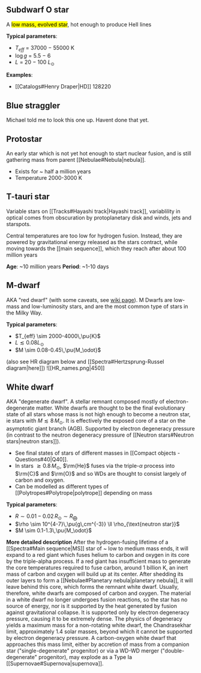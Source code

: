 ## Subdwarf O star
A <mark class="hltr-cyan">low mass, evolved star</mark>, hot enough to produce HeII lines

**Typical parameters**: 
- $T_{eff}$ = 37000 − 55000 K
- $\log g$ = 5.5 − 6
- $L$ = 20 − 100 $L_\odot$

**Examples**:
- [[Catalogs#Henry Draper|HD]] 128220


## Blue straggler
Michael told me to look this one up. Havent done that yet.


## Protostar
An early star which is not yet hot enough to start nuclear fusion, and is still gathering mass from parent [[Nebulae#Nebula|nebula]]. 
- Exists for ~ half a million years
- Temperature 2000-3000 K


## T-tauri star
Variable stars on [[Tracks#Hayashi track|Hayashi track]], variablility in optical comes from obscuration by protoplanetary disk and winds, jets and starspots.

Central temperatures are too low for hydrogen fusion. Instead, they are powered by gravitational energy released as the stars contract, while moving towards the [[main sequence]], which they reach after about 100 million years

**Age**: ~10 million years
**Period**: ~1-10 days


## M-dwarf
AKA "red dwarf" (with some caveats, see [wiki page](https://en.wikipedia.org/wiki/Red_dwarf)). M Dwarfs are low-mass and low-luminosity stars, and are the most common type of stars in the Milky Way. 

**Typical parameters**: 
- $T_{eff} \sim 2000-4000\,\pu{K}$ 
- $L \lesssim 0.08 L_\odot$
- $M \sim 0.08-0.45\,\pu{M_\odot}$  

(also see HR diagram below and [[Spectra#Hertzsprung-Russel diagram|here]])
![[HR_names.png|450]]


## White dwarf
AKA "degenerate dwarf". A stellar remnant composed mostly of electron-degenerate matter. White dwarfs are thought to be the final evolutionary state of all stars whose mass is not high enough to become a neutron star, ie stars with $M\lesssim 8\,M_\odot$. It is effectively the exposed core of a star on the asymptotic giant branch (AGB). Supported by electron degeneracy pressure (in contrast to the neutron degeneracy pressure of [[Neutron stars#Neutron stars|neutron stars]]). 

- See final states of stars of different masses in [[Compact objects - Questions#40|Q40]].
- In stars $\gtrsim 0.8\,M_\odot$, $\rm{He}$ fuses via the triple-$\alpha$ process into $\rm{C}$ and $\rm{O}$ and so WDs are thought to consist largely of carbon and oxygen.
- Can be modelled as different types of [[Polytropes#Polytrope|polytrope]] depending on mass

**Typical parameters**: 
- $R \sim 0.01-0.02\,R_\odot \sim R_\bigoplus$ 
- $\rho \sim 10^{4-7}\,\pu{g\,cm^{-3}} \ll \rho_{\text{neutron star}}$
- $M \sim 0.1-1.3\,\pu{M_\odot}$  
  
**More detailed description**
After the hydrogen-fusing lifetime of a [[Spectra#Main sequence|MS]] star of ~ low to medium mass ends, it will expand to a red giant which fuses helium to carbon and oxygen in its core by the triple-alpha process. If a red giant has insufficient mass to generate the core temperatures required to fuse carbon, around 1 billion K, an inert mass of carbon and oxygen will build up at its center. After shedding its outer layers to form a [[Nebulae#Planetary nebula|planetary nebula]], it will leave behind this core, which forms the remnant white dwarf. Usually, therefore, white dwarfs are composed of carbon and oxygen. The material in a white dwarf no longer undergoes fusion reactions, so the star has no source of energy, nor is it supported by the heat generated by fusion against gravitational collapse. It is supported only by electron degeneracy pressure, causing it to be extremely dense. The physics of degeneracy yields a maximum mass for a non-rotating white dwarf, the Chandrasekhar limit, approximately 1.4 solar masses, beyond which it cannot be supported by electron degeneracy pressure. A carbon-oxygen white dwarf that approaches this mass limit, either by accretion of mass from a companion star ("single-degenerate" progenitor) or via a WD-WD merger ("double-degenerate" progenitor), may explode as a Type Ia [[Supernovae#Supernova|supernova]].